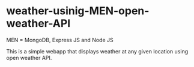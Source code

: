 # weather-usinig-MEN-open-weather-API
MEN = MongoDB, Express JS and Node JS

This is a simple webapp that displays weather at any given location using open weather API.
